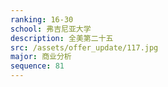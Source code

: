 ```yaml
---
ranking: 16-30
school: 弗吉尼亚大学
description: 全美第二十五
src: /assets/offer_update/117.jpg
major: 商业分析
sequence: 81
---
```

